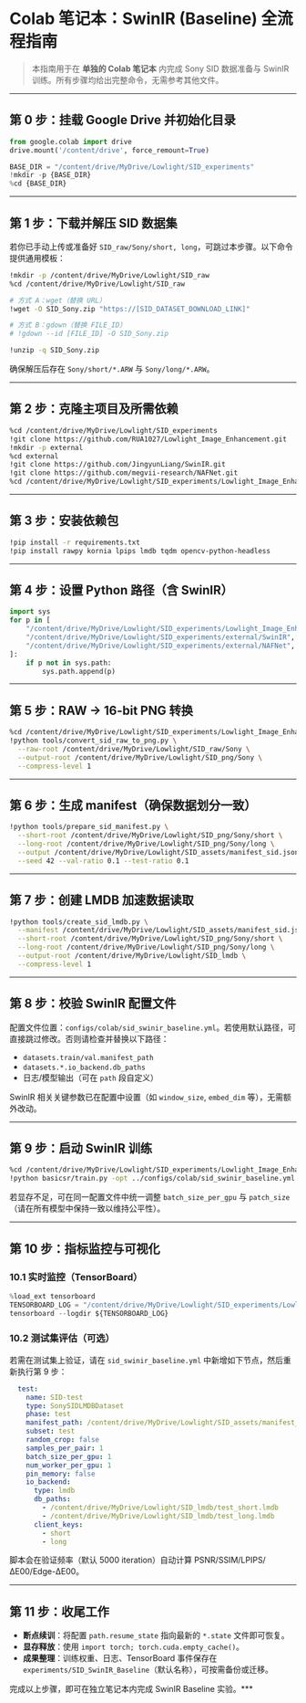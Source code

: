 # Colab 笔记本：SwinIR (Baseline) 全流程指南

> 本指南用于在 **单独的 Colab 笔记本** 内完成 Sony SID 数据准备与 SwinIR 训练。所有步骤均给出完整命令，无需参考其他文件。

---

## 第 0 步：挂载 Google Drive 并初始化目录

```python
from google.colab import drive
drive.mount('/content/drive', force_remount=True)

BASE_DIR = "/content/drive/MyDrive/Lowlight/SID_experiments"
!mkdir -p {BASE_DIR}
%cd {BASE_DIR}
```

---

## 第 1 步：下载并解压 SID 数据集

若你已手动上传或准备好 `SID_raw/Sony/short, long`，可跳过本步骤。以下命令提供通用模板：

```bash
!mkdir -p /content/drive/MyDrive/Lowlight/SID_raw
%cd /content/drive/MyDrive/Lowlight/SID_raw

# 方式 A：wget（替换 URL）
!wget -O SID_Sony.zip "https://[SID_DATASET_DOWNLOAD_LINK]"

# 方式 B：gdown（替换 FILE_ID）
# !gdown --id [FILE_ID] -O SID_Sony.zip

!unzip -q SID_Sony.zip
```

确保解压后存在 `Sony/short/*.ARW` 与 `Sony/long/*.ARW`。

---

## 第 2 步：克隆主项目及所需依赖

```bash
%cd /content/drive/MyDrive/Lowlight/SID_experiments
!git clone https://github.com/RUA1027/Lowlight_Image_Enhancement.git
!mkdir -p external
%cd external
!git clone https://github.com/JingyunLiang/SwinIR.git
!git clone https://github.com/megvii-research/NAFNet.git
%cd /content/drive/MyDrive/Lowlight/SID_experiments/Lowlight_Image_Enhancement
```

---

## 第 3 步：安装依赖包

```bash
!pip install -r requirements.txt
!pip install rawpy kornia lpips lmdb tqdm opencv-python-headless
```

---

## 第 4 步：设置 Python 路径（含 SwinIR）

```python
import sys
for p in [
    "/content/drive/MyDrive/Lowlight/SID_experiments/Lowlight_Image_Enhancement",
    "/content/drive/MyDrive/Lowlight/SID_experiments/external/SwinIR",
    "/content/drive/MyDrive/Lowlight/SID_experiments/external/NAFNet",
]:
    if p not in sys.path:
        sys.path.append(p)
```

---

## 第 5 步：RAW → 16-bit PNG 转换

```bash
%cd /content/drive/MyDrive/Lowlight/SID_experiments/Lowlight_Image_Enhancement
!python tools/convert_sid_raw_to_png.py \
  --raw-root /content/drive/MyDrive/Lowlight/SID_raw/Sony \
  --output-root /content/drive/MyDrive/Lowlight/SID_png/Sony \
  --compress-level 1
```

---

## 第 6 步：生成 manifest（确保数据划分一致）

```bash
!python tools/prepare_sid_manifest.py \
  --short-root /content/drive/MyDrive/Lowlight/SID_png/Sony/short \
  --long-root /content/drive/MyDrive/Lowlight/SID_png/Sony/long \
  --output /content/drive/MyDrive/Lowlight/SID_assets/manifest_sid.json \
  --seed 42 --val-ratio 0.1 --test-ratio 0.1
```

---

## 第 7 步：创建 LMDB 加速数据读取

```bash
!python tools/create_sid_lmdb.py \
  --manifest /content/drive/MyDrive/Lowlight/SID_assets/manifest_sid.json \
  --short-root /content/drive/MyDrive/Lowlight/SID_png/Sony/short \
  --long-root /content/drive/MyDrive/Lowlight/SID_png/Sony/long \
  --output-root /content/drive/MyDrive/Lowlight/SID_lmdb \
  --compress-level 1
```

---

## 第 8 步：校验 SwinIR 配置文件

配置文件位置：`configs/colab/sid_swinir_baseline.yml`。若使用默认路径，可直接跳过修改。否则请检查并替换以下路径：

- `datasets.train/val.manifest_path`
- `datasets.*.io_backend.db_paths`
- 日志/模型输出（可在 `path` 段自定义）

SwinIR 相关关键参数已在配置中设置（如 `window_size`, `embed_dim` 等），无需额外改动。

---

## 第 9 步：启动 SwinIR 训练

```bash
%cd /content/drive/MyDrive/Lowlight/SID_experiments/Lowlight_Image_Enhancement/NAFNet_base
!python basicsr/train.py -opt ../configs/colab/sid_swinir_baseline.yml
```

若显存不足，可在同一配置文件中统一调整 `batch_size_per_gpu` 与 `patch_size`（请在所有模型中保持一致以维持公平性）。

---

## 第 10 步：指标监控与可视化

### 10.1 实时监控（TensorBoard）
```python
%load_ext tensorboard
TENSORBOARD_LOG = "/content/drive/MyDrive/Lowlight/SID_experiments/Lowlight_Image_Enhancement/experiments"
tensorboard --logdir ${TENSORBOARD_LOG}
```

### 10.2 测试集评估（可选）

若需在测试集上验证，请在 `sid_swinir_baseline.yml` 中新增如下节点，然后重新执行第 9 步：

```yaml
  test:
    name: SID-test
    type: SonySIDLMDBDataset
    phase: test
    manifest_path: /content/drive/MyDrive/Lowlight/SID_assets/manifest_sid.json
    subset: test
    random_crop: false
    samples_per_pair: 1
    batch_size_per_gpu: 1
    num_worker_per_gpu: 1
    pin_memory: false
    io_backend:
      type: lmdb
      db_paths:
        - /content/drive/MyDrive/Lowlight/SID_lmdb/test_short.lmdb
        - /content/drive/MyDrive/Lowlight/SID_lmdb/test_long.lmdb
      client_keys:
        - short
        - long
```

脚本会在验证频率（默认 5000 iteration）自动计算 PSNR/SSIM/LPIPS/ΔE00/Edge-ΔE00。

---

## 第 11 步：收尾工作

- **断点续训**：将配置 `path.resume_state` 指向最新的 `*.state` 文件即可恢复。
- **显存释放**：使用 `import torch; torch.cuda.empty_cache()`。
- **成果整理**：训练权重、日志、TensorBoard 事件保存在 `experiments/SID_SwinIR_Baseline`（默认名称），可按需备份或迁移。

完成以上步骤，即可在独立笔记本内完成 SwinIR Baseline 实验。***

